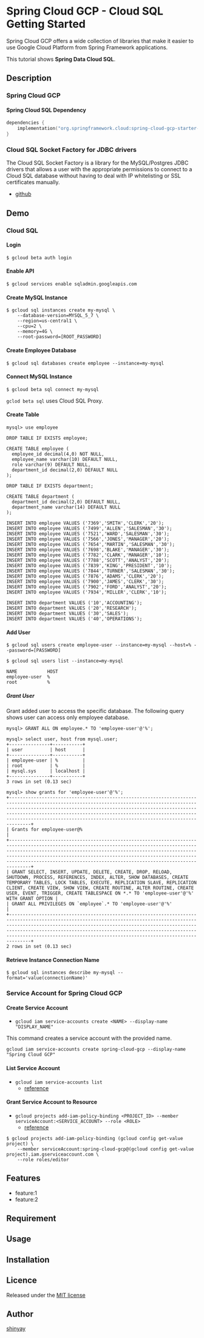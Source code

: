 # Spring Cloud GCP - Cloud SQL Getting Started
Spring Cloud GCP offers a wide collection of libraries that make it easier to use Google Cloud Platform from Spring Framework applications.

This tutorial shows **Spring Data Cloud SQL**.

## Description
### Spring Cloud GCP
#### Spring Cloud SQL Dependency
```kotlin
dependencies {
	implementation("org.springframework.cloud:spring-cloud-gcp-starter-sql-mysql")
}
```

### Cloud SQL Socket Factory for JDBC drivers
The Cloud SQL Socket Factory is a library for the MySQL/Postgres JDBC drivers that allows a user with the appropriate permissions to connect to a Cloud SQL database without having to deal with IP whitelisting or SSL certificates manually.
- [github](https://github.com/GoogleCloudPlatform/cloud-sql-jdbc-socket-factory)


## Demo
### Cloud SQL
#### Login
```shell script
$ gcloud beta auth login
```

#### Enable API
```shell script
$ gcloud services enable sqladmin.googleapis.com
```

#### Create MySQL Instance
```shell script
$ gcloud sql instances create my-mysql \
    --database-version=MYSQL_5_7 \
    --region=us-central1 \
    --cpu=2 \
    --memory=4G \
    --root-password=[ROOT_PASSWORD]
```

#### Create Employee Database
```shell script
$ gcloud sql databases create employee --instance=my-mysql
```

#### Connect MySQL Instance
```shell script
$ gcloud beta sql connect my-mysql
```

`gclod beta sql` uses Cloud SQL Proxy.

#### Create Table
```shell script
mysql> use employee
```

```mysql
DROP TABLE IF EXISTS employee;

CREATE TABLE employee (
  employee_id decimal(4,0) NOT NULL,
  employee_name varchar(10) DEFAULT NULL,
  role varchar(9) DEFAULT NULL,
  department_id decimal(2,0) DEFAULT NULL
);

DROP TABLE IF EXISTS department;

CREATE TABLE department (
  department_id decimal(2,0) DEFAULT NULL,
  department_name varchar(14) DEFAULT NULL
);

INSERT INTO employee VALUES ('7369','SMITH','CLERK','20');
INSERT INTO employee VALUES ('7499','ALLEN','SALESMAN','30');
INSERT INTO employee VALUES ('7521','WARD','SALESMAN','30');
INSERT INTO employee VALUES ('7566','JONES','MANAGER','20');
INSERT INTO employee VALUES ('7654','MARTIN','SALESMAN','30');
INSERT INTO employee VALUES ('7698','BLAKE','MANAGER','30');
INSERT INTO employee VALUES ('7782','CLARK','MANAGER','10');
INSERT INTO employee VALUES ('7788','SCOTT','ANALYST','20');
INSERT INTO employee VALUES ('7839','KING','PRESIDENT','10');
INSERT INTO employee VALUES ('7844','TURNER','SALESMAN','30');
INSERT INTO employee VALUES ('7876','ADAMS','CLERK','20');
INSERT INTO employee VALUES ('7900','JAMES','CLERK','30');
INSERT INTO employee VALUES ('7902','FORD','ANALYST','20');
INSERT INTO employee VALUES ('7934','MILLER','CLERK','10');

INSERT INTO department VALUES ('10','ACCOUNTING');
INSERT INTO department VALUES ('20','RESEARCH');
INSERT INTO department VALUES ('30','SALES');
INSERT INTO department VALUES ('40','OPERATIONS');
```

#### Add User
```shell script
$ gcloud sql users create employee-user --instance=my-mysql --host=% --password=[PASSWORD]
```

```shell script
$ gcloud sql users list --instance=my-mysql

NAME           HOST
employee-user  %
root           %
```

##### Grant User
Grant added user to access the specific database. The following query shows user can access only employee database.

```shell script
mysql> GRANT ALL ON employee.* TO 'employee-user'@'%';
```

```shell script
mysql> select user, host from mysql.user;
+---------------+-----------+
| user          | host      |
+---------------+-----------+
| employee-user | %         |
| root          | %         |
| mysql.sys     | localhost |
+---------------+-----------+
3 rows in set (0.13 sec)
```

```shell script
mysql> show grants for 'employee-user'@'%';
+----------------------------------------------------------------------------------------------------------------------------------------------------------------------------------------------------------------------------------------------------------------------------------------------------------------------------------------------------------------------+
| Grants for employee-user@%                                                                                                                                                                                                                                                                                                                                           |
+----------------------------------------------------------------------------------------------------------------------------------------------------------------------------------------------------------------------------------------------------------------------------------------------------------------------------------------------------------------------+
| GRANT SELECT, INSERT, UPDATE, DELETE, CREATE, DROP, RELOAD, SHUTDOWN, PROCESS, REFERENCES, INDEX, ALTER, SHOW DATABASES, CREATE TEMPORARY TABLES, LOCK TABLES, EXECUTE, REPLICATION SLAVE, REPLICATION CLIENT, CREATE VIEW, SHOW VIEW, CREATE ROUTINE, ALTER ROUTINE, CREATE USER, EVENT, TRIGGER, CREATE TABLESPACE ON *.* TO 'employee-user'@'%' WITH GRANT OPTION |
| GRANT ALL PRIVILEGES ON `employee`.* TO 'employee-user'@'%'                                                                                                                                                                                                                                                                                                          |
+----------------------------------------------------------------------------------------------------------------------------------------------------------------------------------------------------------------------------------------------------------------------------------------------------------------------------------------------------------------------+
2 rows in set (0.13 sec)
```

#### Retrieve Instance Connection Name
```shell script
$ gcloud sql instances describe my-mysql --format='value(connectionName)'
```

### Service Account for Spring Cloud GCP
#### Create Service Account
- `gcloud iam service-accounts create <NAME> --display-name "DISPLAY_NAME"`

This command creates a service account with the provided name.

```shell script
gcloud iam service-accounts create spring-cloud-gcp --display-name "Spring Cloud GCP"
```

#### List Service Account
- `gcloud iam service-accounts list`
  - [reference]()

#### Grant Service Account to Resource
- `gcloud projects add-iam-policy-binding <PROJECT_ID> --member serviceAccount:<SERVICE_ACCOUNT> --role <ROLE>`
  - [reference](https://cloud.google.com/sdk/gcloud/reference/projects/add-iam-policy-binding)

```shell script
$ gcloud projects add-iam-policy-binding (gcloud config get-value project) \
    --member serviceAccount:spring-cloud-gcp@(gcloud config get-value project).iam.gserviceaccount.com \
    --role roles/editor
```

## Features

- feature:1
- feature:2

## Requirement

## Usage

## Installation

## Licence

Released under the [MIT license](https://gist.githubusercontent.com/shinyay/56e54ee4c0e22db8211e05e70a63247e/raw/34c6fdd50d54aa8e23560c296424aeb61599aa71/LICENSE)

## Author

[shinyay](https://github.com/shinyay)

